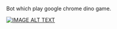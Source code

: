 Bot which play google chrome dino game.

[![IMAGE ALT TEXT](http://img.youtube.com/vi/iEYNIRQqCNM/0.jpg)](http://www.youtube.com/watch?v=iEYNIRQqCNM "ot playing the Google Chrome dino game using OpenCV & C++")
